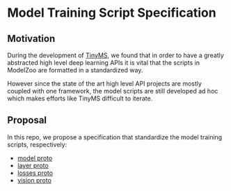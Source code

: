 # Model Training Script Specification

## Motivation

During the development of [TinyMS](https://github.com/tinyms-ai/tinyms), we found that in order to have a greatly abstracted high level deep learning APIs it is vital that the scripts in ModelZoo are formatted in a standardized way.

However since the state of the art high level API projects are mostly coupled with one framework, the model scripts are still developed ad hoc which makes efforts like TinyMS difficult to iterate.

## Proposal

In this repo, we propose a specification that standardize the model training scripts, respectively: 
* [model proto](../model.proto)
* [layer proto](../model.proto)
* [losses proto](../losses.proto)
* [vision proto](../vision.proto)
